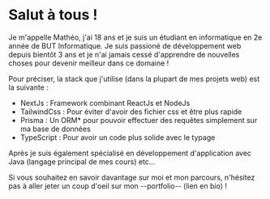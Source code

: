 # Salut à tous ! 

Je m'appelle Mathéo, j'ai 18 ans et je suis un étudiant en informatique en 2e année de BUT Informatique. Je suis passioné de développement web depuis bientôt 3 ans et je n'ai jamais cessé d'apprendre de nouvelles choses pour devenir meilleur dans ce domaine !

Pour préciser, la stack que j'utilise (dans la plupart de mes projets web) est la suivante : 

- NextJs : Framework combinant ReactJs et NodeJs
- TailwindCss : Pour éviter d'avoir des fichier css et être plus rapide
- Prisma : Un ORM* pour pouvoir effectuer des requêtes simplement sur ma base de données
- TypeScript : Pour avoir un code plus solide avec le typage

Après je suis également spécialisé en développement d'application avec Java (langage principal de mes cours) etc... 

Si vous souhaitez en savoir davantage sur moi et mon parcours, n'hésitez pas à aller jeter un coup d'oeil sur mon --portfolio-- (lien en bio) !

